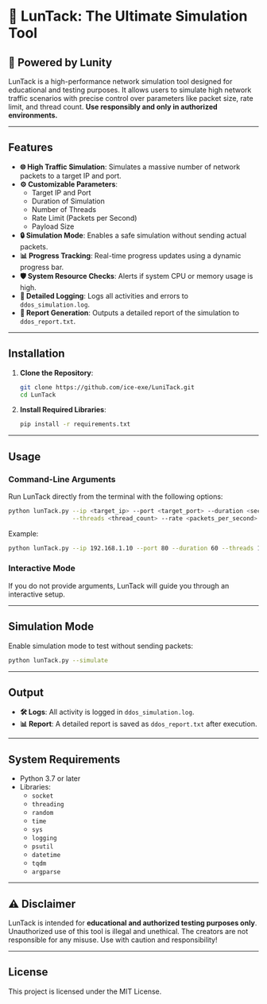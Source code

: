 
# 🌟 LunTack: The Ultimate Simulation Tool

## 🚀 Powered by Lunity

LunTack is a high-performance network simulation tool designed for educational and testing purposes. It allows users to simulate high network traffic scenarios with precise control over parameters like packet size, rate limit, and thread count. **Use responsibly and only in authorized environments.**

---

## Features
- **🌐 High Traffic Simulation**: Simulates a massive number of network packets to a target IP and port.
- **⚙️ Customizable Parameters**:
  - Target IP and Port
  - Duration of Simulation
  - Number of Threads
  - Rate Limit (Packets per Second)
  - Payload Size
- **🔒 Simulation Mode**: Enables a safe simulation without sending actual packets.
- **📊 Progress Tracking**: Real-time progress updates using a dynamic progress bar.
- **🛡️ System Resource Checks**: Alerts if system CPU or memory usage is high.
- **📝 Detailed Logging**: Logs all activities and errors to `ddos_simulation.log`.
- **📄 Report Generation**: Outputs a detailed report of the simulation to `ddos_report.txt`.

---

## Installation
1. **Clone the Repository**:
   ```bash
   git clone https://github.com/ice-exe/LuniTack.git
   cd LunTack
   ```

2. **Install Required Libraries**:
   ```bash
   pip install -r requirements.txt
   ```

---

## Usage
### Command-Line Arguments
Run LunTack directly from the terminal with the following options:
```bash
python lunTack.py --ip <target_ip> --port <target_port> --duration <seconds> \
                  --threads <thread_count> --rate <packets_per_second> --payload <bytes>
```

Example:
```bash
python lunTack.py --ip 192.168.1.10 --port 80 --duration 60 --threads 10 --rate 200 --payload 1024
```

### Interactive Mode
If you do not provide arguments, LunTack will guide you through an interactive setup.

---

## Simulation Mode
Enable simulation mode to test without sending packets:
```bash
python lunTack.py --simulate
```

---

## Output
- **🛠 Logs**: All activity is logged in `ddos_simulation.log`.
- **📊 Report**: A detailed report is saved as `ddos_report.txt` after execution.

---

## System Requirements
- Python 3.7 or later
- Libraries:
  - `socket`
  - `threading`
  - `random`
  - `time`
  - `sys`
  - `logging`
  - `psutil`
  - `datetime`
  - `tqdm`
  - `argparse`

---

## ⚠️ Disclaimer
LunTack is intended for **educational and authorized testing purposes only**. Unauthorized use of this tool is illegal and unethical. The creators are not responsible for any misuse. Use with caution and responsibility!

---

## License
This project is licensed under the MIT License.
